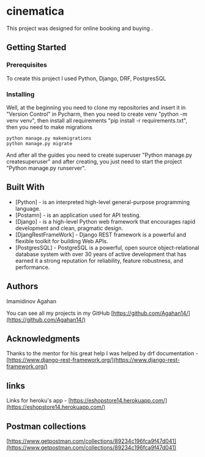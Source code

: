 # cinematica

This project was designed for online booking and buying .

## Getting Started

### Prerequisites	

To create this project I used Python, Django, DRF, PostgresSQL

### Installing

Well, at the beginning you need to clone my repositories and insert it in "Version Control" in Pycharm, then you need to create venv "python -m venv venv", then install all requirements "pip install -r requirements.txt", then you need to make migrations
```
python manage.py makemigrations
python manage.py migrate
```
And after all the guides you need to create superuser "Python manage.py createsuperuser" and after creating, you just need to start the project "Python manage.py runserver".

## Built With

* [Python] - is an interpreted high-level general-purpose programming language.
* [Postamn] - is an application used for API testing.
* [Django] - is a high-level Python web framework that encourages rapid development and clean, pragmatic design.
* [DjangRestFrameWork] - Django REST framework is a powerful and flexible toolkit for building Web APIs.
* [PostgresSQL] - PostgreSQL is a powerful, open source object-relational database system with over 30 years of active development that has earned it a strong reputation for reliability, feature robustness, and performance.

## Authors

Imamidinov Agahan

You can see all my projects in my GitHub [https://github.com/Agahan14/](https://github.com/Agahan14/)


## Acknowledgments

Thanks to the mentor for his great help
I was helped by drf documentation - [https://www.django-rest-framework.org/](https://www.django-rest-framework.org/)


## links

Links for heroku's app - [https://eshopstore14.herokuapp.com/](https://eshopstore14.herokuapp.com/)

## Postman collections

[https://www.getpostman.com/collections/89234c196fca9f47d041](https://www.getpostman.com/collections/89234c196fca9f47d041)